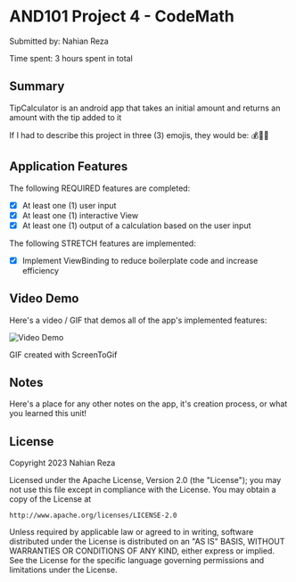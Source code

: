 # AND101 Project 4 - CodeMath

Submitted by: Nahian Reza

Time spent: 3 hours spent in total

## Summary

TipCalculator is an android app that takes an initial amount and returns an amount with the tip added to it

If I had to describe this project in three (3) emojis, they would be: 💰🤑💲

## Application Features


The following REQUIRED features are completed:

- [x] At least one (1) user input
- [x] At least one (1) interactive View
- [x] At least one (1) output of a calculation based on the user input

The following STRETCH features are implemented:

- [x] Implement ViewBinding to reduce boilerplate code and increase efficiency

## Video Demo

Here's a video / GIF that demos all of the app's implemented features:

<img src='https://imgur.com/a/uxT8QT9.gif' title='Video Demo' width='' alt='Video Demo' />

GIF created with ScreenToGif


## Notes

Here's a place for any other notes on the app, it's creation process, or what you learned this unit!

## License

Copyright 2023 Nahian Reza

Licensed under the Apache License, Version 2.0 (the "License");
you may not use this file except in compliance with the License.
You may obtain a copy of the License at

    http://www.apache.org/licenses/LICENSE-2.0

Unless required by applicable law or agreed to in writing, software
distributed under the License is distributed on an "AS IS" BASIS,
WITHOUT WARRANTIES OR CONDITIONS OF ANY KIND, either express or implied.
See the License for the specific language governing permissions and
limitations under the License.
